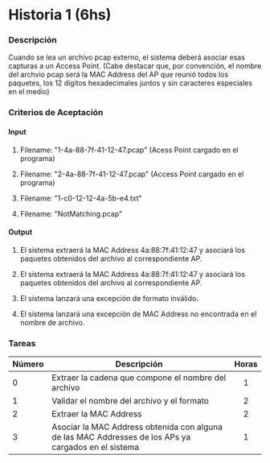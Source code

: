 # Historia 1 (6hs)

### Descripción

Cuando se lea un archivo pcap externo, el sistema deberá asociar esas capturas a un Access Point. (Cabe destacar que, por convención, el nombre del archvio pcap será la MAC Address del AP que reunió todos los paquetes, los 12 dígitos hexadecimales juntos y sin caracteres especiales en el medio)

### Criterios de Aceptación

#### Input

1) Filename: "1-4a-88-7f-41-12-47.pcap" (Acess Point cargado en el programa)

2) Filename: "2-4a-88-7f-41-12-47.pcap" (Access Point cargado en el programa)

3) Filename: "1-c0-12-12-4a-5b-e4.txt"

4) Filename: "NotMatching.pcap"

#### Output

1) El sistema extraerá la MAC Address 4a:88:7f:41:12:47 y asociará los paquetes obtenidos del archivo al correspondiente AP.

2) El sistema extraerá la MAC Address 4a:88:7f:41:12:47 y asociará los paquetes obtenidos del archivo al correspondiente AP.

3) El sistema lanzará una excepción de formato inválido.

4) El sistema lanzará una excepción de MAC Address no encontrada en el nombre de archivo.

### Tareas

| Número | Descripción | Horas | 
| ------ | ------ | :------: |
| 0 | Extraer la cadena que compone el nombre del archivo | 1 |
| 1 | Validar el nombre del archivo y el formato | 2 |
| 2 | Extraer la MAC Address | 2 |
| 3 | Asociar la MAC Address obtenida con alguna de las MAC Addresses de los APs ya cargados en el sistema | 1 | 
